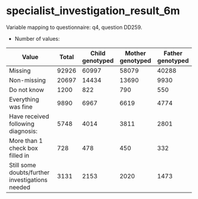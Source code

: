 # specialist_investigation_result_6m
Variable mapping to questionnaire: q4, question DD259.
- Number of values:

| Value | Total | Child genotyped | Mother genotyped | Father genotyped |
| ----- | ----- | --------------- | ---------------- | ---------------- |
| Missing | 92926 | 60997 | 58079 | 40288 |
| Non-missing | 20697 | 14434 | 13690 | 9930 |
| Do not know | 1200 | 822 | 790 |550 |
| Everything was fine | 9890 | 6967 | 6619 |4774 |
| Have received following diagnosis: | 5748 | 4014 | 3811 |2801 |
| More than 1 check box filled in | 728 | 478 | 450 |332 |
| Still some doubts/further investigations needed | 3131 | 2153 | 2020 |1473 |



